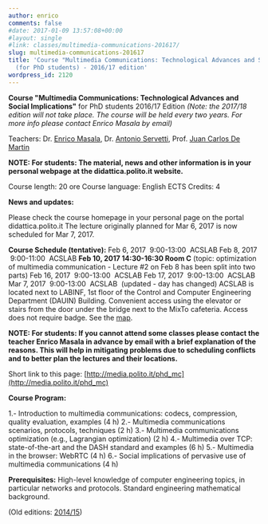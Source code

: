 ```yaml
---
author: enrico
comments: false
#date: 2017-01-09 13:57:08+00:00
#layout: single
#link: classes/multimedia-communications-201617/
slug: multimedia-communications-201617
title: 'Course "Multimedia Communications: Technological Advances and Social Implications"
  (for PhD students) - 2016/17 edition'
wordpress_id: 2120
---
```


**Course "Multimedia Communications: Technological Advances and Social Implications"**
for PhD students
2016/17 Edition
_(Note: the 2017/18 edition will not take place. The course will be held every two years. For more info please contact Enrico Masala by email)_

Teachers: Dr. [Enrico Masala]({{site.baseurl}}/people/masala), Dr. [Antonio Servetti]({{site.baseurl}}/people/servetti), Prof. [Juan Carlos De Martin]({{site.baseurl}}/people/juan-carlos-de-martin)

**NOTE: For students: The material, news and other information is in your personal webpage at the didattica.polito.it website.**

Course length: 20 ore
Course language: English
ECTS Credits: 4

**News and updates:**

Please check the course homepage in your personal page on the portal didattica.polito.it
The lecture originally planned for Mar 6, 2017 is now scheduled for Mar 7, 2017.

**Course Schedule (tentative):**
Feb 6, 2017  9:00-13:00  ACSLAB
Feb 8, 2017  9:00-11:00  ACSLAB
**Feb 10, 2017 14:30-16:30 Room C** (topic: optimization of multimedia communication - Lecture #2 on Feb 8 has been split into two parts)
Feb 16, 2017  9:00-13:00  ACSLAB
Feb 17, 2017  9:00-13:00  ACSLAB
Mar 7, 2017  9:00-13:00  ACSLAB  (updated - day has changed)
ACSLAB is located next to LABINF, 1st floor of the Control and Computer Engineering Department (DAUIN) Building. Convenient access using the elevator or stairs from the door under the bridge next to the MixTo cafeteria. Access does not require badge. See the [map]({{site.baseurl}}/res/2014/11/ACSLAB_location.jpg).

**NOTE: For students: If you cannot attend some classes please contact the teacher Enrico Masala in advance by email with a brief explanation of the reasons. This will help in mitigating problems due to scheduling conflicts and to better plan the lectures and their locations.**

Short link to this page: [http://media.polito.it/phd_mc](http://media.polito.it/phd_mc)

**Course Program:**

1.- Introduction to multimedia communications: codecs, compression, quality evaluation, examples (4 h)
2.- Multimedia communications scenarios, protocols, techniques (2 h)
3.- Multimedia communications optimization (e.g., Lagrangian optimization) (2 h)
4.- Multimedia over TCP: state-of-the-art and the DASH standard and examples (6 h)
5.- Multimedia in the browser: WebRTC (4 h)
6.- Social implications of pervasive use of multimedia communications (4 h)

**Prerequisites:**
High-level knowledge of computer engineering topics, in particular networks and protocols. Standard engineering mathematical background.

(Old editions: [2014/15]({{site.baseurl}}/classes/multimedia-communications-edition201415))


